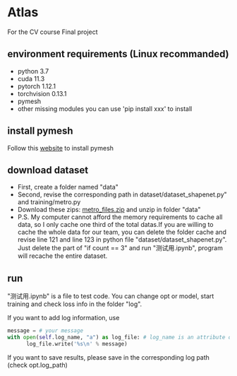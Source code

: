 # Atlas
For the CV course Final project

## environment requirements (Linux recommanded)
+ python 3.7
+ cuda 11.3
+ pytorch 1.12.1
+ torchvision 0.13.1
+ pymesh
+ other missing modules you can use 'pip install xxx' to install

## install pymesh
Follow this [website](https://blog.csdn.net/weixin_46632183/article/details/120553750) to install pymesh

## download dataset
+ First, create a folder named "data"
+ Second, revise the corresponding path in dataset/dataset_shapenet.py" and training/metro.py
+ Download these zips: [metro_files.zip](https://jbox.sjtu.edu.cn/l/41tOlR) and unzip in folder "data"
+ P.S. My computer cannot afford the memory requirements to cache all data, so I only cache one third of the total datas.If you are willing to cache the whole data for our team, you can delete the folder cache and revise line 121 and line 123 in python file "dataset/dataset_shapenet.py". Just delete the part of "if count == 3" and run "测试用.ipynb", program will recache the entire dataset. 

## run
"测试用.ipynb" is a file to test code. You can change opt or model, start training and check loss info in the folder "log".

If you want to add log information, use 

```python
message = # your message
with open(self.log_name, "a") as log_file: # log_name is an attribute of class Trainer
      log_file.write('%s\n' % message)
```

If you want to save results, please save in the corresponding log path (check opt.log_path)
